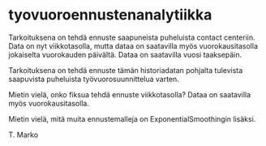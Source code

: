 # tyovuoroennustenanalytiikka

Tarkoituksena on tehdä ennuste saapuneista puheluista contact centeriin. Data on nyt viikkotasolla, mutta dataa on saatavilla myös vuorokausitasolla jokaiselta vuorokauden päivältä. Dataa on saatavilla vuosi taaksepäin.

Tarkoituksena on tehdä ennuste tämän historiadatan pohjalta tulevista saapuvista puheluista työvuorosuunnittelua varten.

Mietin vielä, onko fiksua tehdä ennuste viikkotasolla? Dataa on saatavilla myös vuorokausitasolla.

Mietin vielä, mitä muita ennustemalleja on ExponentialSmoothingin lisäksi.

T. Marko

